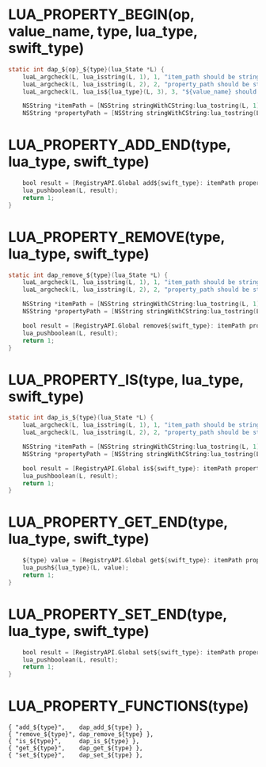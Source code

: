 # LUA_PROPERTY_BEGIN(op, value_name, type, lua_type, swift_type) #
```objectivec
static int dap_${op}_${type}(lua_State *L) {
    luaL_argcheck(L, lua_isstring(L, 1), 1, "item_path should be string!");
    luaL_argcheck(L, lua_isstring(L, 2), 2, "property_path should be string!");
    luaL_argcheck(L, lua_is${lua_type}(L, 3), 3, "${value_name} should be ${lua_type}!");

    NSString *itemPath = [NSString stringWithCString:lua_tostring(L, 1) encoding:NSUTF8StringEncoding];
    NSString *propertyPath = [NSString stringWithCString:lua_tostring(L, 2) encoding:NSUTF8StringEncoding];
```

# LUA_PROPERTY_ADD_END(type, lua_type, swift_type) #
```objectivec
    bool result = [RegistryAPI.Global add${swift_type}: itemPath propertyPath: propertyPath value:value];
    lua_pushboolean(L, result);
    return 1;
}
```

# LUA_PROPERTY_REMOVE(type, lua_type, swift_type) #
```objectivec
static int dap_remove_${type}(lua_State *L) {
    luaL_argcheck(L, lua_isstring(L, 1), 1, "item_path should be string!");
    luaL_argcheck(L, lua_isstring(L, 2), 2, "property_path should be string!");

    NSString *itemPath = [NSString stringWithCString:lua_tostring(L, 1) encoding:NSUTF8StringEncoding];
    NSString *propertyPath = [NSString stringWithCString:lua_tostring(L, 2) encoding:NSUTF8StringEncoding];

    bool result = [RegistryAPI.Global remove${swift_type}: itemPath propertyPath: propertyPath];
    lua_pushboolean(L, result);
    return 1;
}
```

# LUA_PROPERTY_IS(type, lua_type, swift_type) #
```objectivec
static int dap_is_${type}(lua_State *L) {
    luaL_argcheck(L, lua_isstring(L, 1), 1, "item_path should be string!");
    luaL_argcheck(L, lua_isstring(L, 2), 2, "property_path should be string!");

    NSString *itemPath = [NSString stringWithCString:lua_tostring(L, 1) encoding:NSUTF8StringEncoding];
    NSString *propertyPath = [NSString stringWithCString:lua_tostring(L, 2) encoding:NSUTF8StringEncoding];

    bool result = [RegistryAPI.Global is${swift_type}: itemPath propertyPath: propertyPath];
    lua_pushboolean(L, result);
    return 1;
}
```

# LUA_PROPERTY_GET_END(type, lua_type, swift_type) #
```objectivec
    ${type} value = [RegistryAPI.Global get${swift_type}: itemPath propertyPath: propertyPath defaultValue: defaultValue];
    lua_push${lua_type}(L, value);
    return 1;
}
```

# LUA_PROPERTY_SET_END(type, lua_type, swift_type) #
```objectivec
    bool result = [RegistryAPI.Global set${swift_type}: itemPath propertyPath: propertyPath value: newValue];
    lua_pushboolean(L, result);
    return 1;
}
```

# LUA_PROPERTY_FUNCTIONS(type) #
```
{ "add_${type}",    dap_add_${type} },
{ "remove_${type}", dap_remove_${type} },
{ "is_${type}",     dap_is_${type} },
{ "get_${type}",    dap_get_${type} },
{ "set_${type}",    dap_set_${type} },
```
